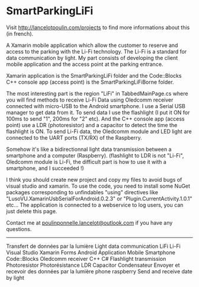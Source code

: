 # SmartParkingLiFi

Visit http://lancelotpoulin.com/projects to find more informations about this (in french).

A Xamarin mobile application which allow the customer to reserve and access to the parking with the Li-Fi technology. The Li-Fi is a standard for data communication by light. My part consists of developing the client mobile application and the access point at the parking entrance.

Xamarin application is the SmartParkingLiFi folder and the Code::Blocks C++ console app (access point) is the SmartParkingLiFiBorne folder.

The most interesting part is the region "LiFi" in TabbedMainPage.cs where you will find methods to receive Li-Fi Data using Oledcomm receiver connected with micro-USB to the Android smartphone. I use a Serial USB manager to get data from it. To send data I use the flashlight (I put it ON for 100ms to send "1", 200ms for "2" etc). And the C++ console app (access point) use a LDR (photoresistor) and a capacitor to detect the time the flashlight is ON. To send Li-Fi data, the Oledcomm module and LED light are connected to the UART ports (TX/RX) of the Raspberry.

Somehow it's like a bidirectionnal light data transmission between a smartphone and a computer (Raspberry). (flashlight to LDR is not "Li-Fi", Oledcomm module is Li-Fi, the difficult part is how to use it with a smartphone, and I succeeded !)

I think you should create new project and copy my files to avoid bugs of visual studio and xamarin.
To use the code, you need to install some NuGet packages corresponding to unfindables "using" directives like "LusoVU.XamarinUsbSerialForAndroid.0.2.3" or "Plugin.CurrentActivity.1.0.1" etc...
The application is connected to a webservice to log users, you can just delete this page.

Contact me at poulinponnelle.lancelot@outlook.com if you have any questions.

-------------------------------------------------------------------------------------------------------------------------------------------
Transfert de données par la lumière Light data communication LiFi Li-Fi Visual Studio Xamarin Forms Android Application Mobile Smartphone
Code::Blocks Oledcomm receiver C++ C# Flashlight transmission Photoresistor Photorésistance LDR Capacitor Condensateur
Envoyer et recevoir des données par la lumière phone raspberry Send and receive date by light
